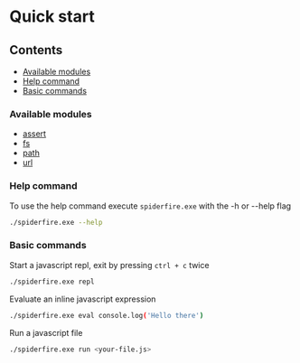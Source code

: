 # Quick start

## Contents

-   [Available modules](#available-modules)
-   [Help command](#help-command)
-   [Basic commands](#basic-commands)

### Available modules

-   [assert](https://github.com/Redfire75369/spiderfire/tree/master/modules/src/assert)
-   [fs](https://github.com/Redfire75369/spiderfire/tree/master/modules/src/fs)
-   [path](https://github.com/Redfire75369/spiderfire/tree/master/modules/src/path)
-   [url](https://github.com/Redfire75369/spiderfire/tree/master/modules/src/url)

### Help command

To use the help command execute `spiderfire.exe` with the -h or --help flag

```bash
./spiderfire.exe --help
```

### Basic commands

Start a javascript repl, exit by pressing `ctrl + c` twice

```bash
./spiderfire.exe repl
```

Evaluate an inline javascript expression

```bash
./spiderfire.exe eval console.log('Hello there')
```

Run a javascript file

```bash
./spiderfire.exe run <your-file.js>
```
